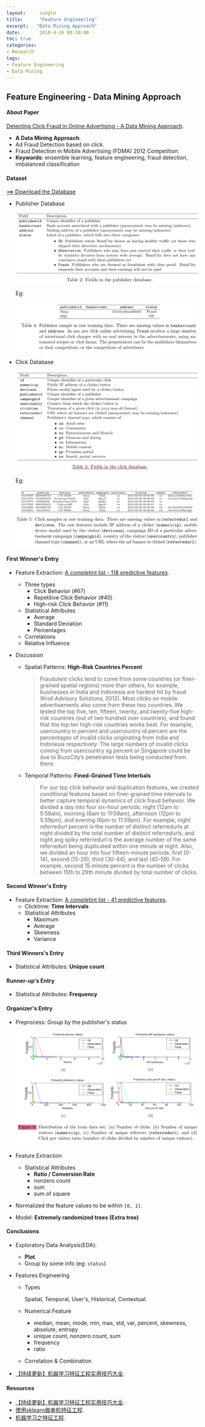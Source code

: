 ```yaml
---
layout:     single
title:      "Feature Engineering"
excerpt:   "Data Mining Approach"
date:       2018-4-26 00:39:00
toc: true
categories:
- Research
tags:
- Feature Engineering
- Data Mining
---
```


## Feature Engineering - Data Mining Approach

#### About Paper

[Detecting Click Fraud in Online Advertising - A Data Mining Approach]( http://www.jmlr.org/papers/volume15/oentaryo14a/oentaryo14a.pdf).

- **A Data Mining Approach**.
- Ad Fraud Detection based on click.
- Fraud Detection in Mobile Advertising (FDMA) 2012 Competition.
- **Keywords**: ensemble learning, feature engineering, fraud detection, imbalanced classification

#### Dataset

[==> Download the Database](https://docs.google.com/file/d/0B77LA4oEl-AQTGRHSVNMczJhVTg/edit)

- Publisher Database

  ![1](https://raw.githubusercontent.com/RMSnow/RTB/master/resources/FDMA2012/1.png)

  Eg:

  ![1](https://raw.githubusercontent.com/RMSnow/RTB/master/resources/FDMA2012/3.png)

- Click Database

  ![1](https://raw.githubusercontent.com/RMSnow/RTB/master/resources/FDMA2012/2.png)

  Eg:

  ![1](https://raw.githubusercontent.com/RMSnow/RTB/master/resources/FDMA2012/4.png)

#### First Winner's Entry

- Feature Extraction: [A completint list - 118 predictive features](https://github.com/RMSnow/RTB/blob/master/resources/FDMA2012/1st-feature-list.txt).
  - Three types
    - Click Behavior (#67)
    - Repetitive Click Behavior (#40)
    - High-risk Click Behavior (#11)
  - Statistical Attributes
    - Average
    - Standard Deviation
    - Percentages
  - Correlations
  - Relative Influence

- Discussion

  - Spatial Patterns: **High-Risk Countries Percent**

    > Fraudulent clicks tend to come from some countries (or finer-grained spatial regions) more than others, for example, businesses in India and Indonesia are hardest hit by fraud (Kroll Advisory Solutions, 2012). Most clicks on mobile advertisements also come from these two countries. We tested the top five, ten, fifteen, twenty, and twenty-five high-risk countries (out of two hundred over countries), and found that the top ten high-risk countries works best. For example, usercountry in percent and usercountry id percent are the percentages of invalid clicks originating from India and Indonesia respectively. The large numbers of invalid clicks coming from usercountry sg percent or Singapore could be due to BuzzCity’s penetration tests being conducted from there.

  - Temporal Patterns: **Fined-Grained Time Interbals**

    > For our top click behavior and duplication features, we created conditional features based on finer-grained time intervals to better capture temporal dynamics of click fraud behavior. We divided a day into four six-hour periods: night (12am to 5:59am), morning (6am to 11:59am), afternoon (12pm to 5:59pm), and evening (6pm to 11:59pm). For example, night referredurl percent is the number of distinct referredurls at night divided by the total number of distinct referredurls, and night avg spiky referredurl is the average number of the same referredurl being duplicated within one minute at night. Also, we divided an hour into four fifteen-minute periods: first (0-14), second (15-29), third (30-44), and last (45-59). For example, second 15 minute percent is the number of clicks between 15th to 29th minute divided by total number of clicks.

#### Second Winner's Entry

- Feature Extraction: [A completint list - 41 predictive features](https://github.com/RMSnow/RTB/blob/master/resources/FDMA2012/2nd-FDMA12_TeamMasdar_AppendixA.pdf).
  - Clicktime: **Time Intervals**
  - Statistical Attributes
    - Maximum
    - Average
    - Skewness
    - Variance

#### Third Winners's Entry

- Statistical Attributes: **Unique count**

#### Runner-up's Entry

- Statistical Attributes: **Frequency**

#### Organizer's Entry

- Preprocess: Group by the publisher's status

  ![1](https://raw.githubusercontent.com/RMSnow/RTB/master/resources/FDMA2012/5.png)

- Feature Extraction

  - Statistical Attributes
    - **Ratio / Conversion Rate**
    - nonzero count
    - sum
    - sum of square

- Normalized the feature values to be within `[0, 1]`.

- Model: **Extremely randomized trees (Extra tree)**

#### Conclusions

- Exploratory Data Analysis(EDA): 

  - **Plot**
  - Group by some info (eg: `status`)

- Features Engineering

  - Types

    Spatial, Temporal, User's, Historical, Contextual.

  - Numerical Feature

    - median, mean, mode, min, max, std, var, percent, skewness, absolute, entropy
    - unique count, nonzero count, sum
    - frequency
    - ratio

  - Correlation & Combination

- [【持续更新】机器学习特征工程实用技巧大全](https://zhuanlan.zhihu.com/p/26444240).

#### Resources

- [【持续更新】机器学习特征工程实用技巧大全](https://zhuanlan.zhihu.com/p/26444240).
- [使用sklearn做单机特征工程](http://www.cnblogs.com/jasonfreak/p/5448385.html).
- [机器学习之特征工程](http://www.csuldw.com/2015/10/24/2015-10-24%20feature%20engineering/).